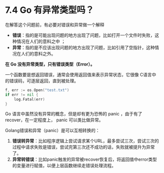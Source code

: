 # 7.4 Go 有异常类型吗？

在解答这个问题前，有必要对错误和异常做一个解释

-   **错误**：指的是可能出现问题的地方出现了问题，比如打开一个文件时失败，这种情况在人们的意料之中 ；
-   **异常**：指的是不应该出现问题的地方出现了问题，比如引用了空指针，这种情况在人们的意料之外。

**在 Go 没有异常类型，只有错误类型（Error）。**

一个函数要是想返回错误，通常会使用返回值来表示异常状态，它很像 C语言中的错误码，可逐层返回，直到被处理。

```go
f, err := os.Open("test.txt")
if err != nil {
    log.Fatal(err)
}
```

Go 语言中虽然没有异常的概念，但是却有更为恐怖的 panic ，由于有了 recover，在一定程度上， panic 可以类比做异常。

Golang错误和异常（panic）是可以互相转换的：

1.  **错误转异常**：比如程序逻辑上尝试请求某个URL，最多尝试三次，尝试三次的过程中请求失败是错误，尝试完第三次还不成功的话，失败就被提升为异常了。
2.  **异常转错误**：比如panic触发的异常被recover恢复后，将返回值中error类型的变量进行赋值，以便上层函数继续走错误处理流程。